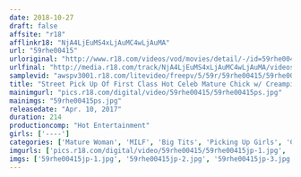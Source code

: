 ```yaml
---
date: 2018-10-27
draft: false
affsite: "r18"
afflinkr18: "NjA4LjEuMS4xLjAuMC4wLjAuMA"
url: "59rhe00415"
urloriginal: "http://www.r18.com/videos/vod/movies/detail/-/id=59rhe00415"
urlfinal: "http://media.r18.com/track/NjA4LjEuMS4xLjAuMC4wLjAuMA/videos/vod/movies/detail/-/id=59rhe00415"
samplevid: "awspv3001.r18.com/litevideo/freepv/5/59r/59rhe00415/59rhe00415_dmb_w.mp4"
title: "Street Pick Up Of First Class Hot Celeb Mature Chick w/ Creampie Finish 19"
mainimgurl: "pics.r18.com/digital/video/59rhe00415/59rhe00415ps.jpg"
mainimgs: "59rhe00415ps.jpg"
releasedate: "Apr. 10, 2017"
duration: 214
productioncomp: "Hot Entertainment"
girls: ['----']
categories: ['Mature Woman', 'MILF', 'Big Tits', 'Picking Up Girls', 'Creampie', 'Big Vibrator', 'Hi-Def']
imgurls: ['pics.r18.com/digital/video/59rhe00415/59rhe00415jp-1.jpg', 'pics.r18.com/digital/video/59rhe00415/59rhe00415jp-2.jpg', 'pics.r18.com/digital/video/59rhe00415/59rhe00415jp-3.jpg', 'pics.r18.com/digital/video/59rhe00415/59rhe00415jp-4.jpg', 'pics.r18.com/digital/video/59rhe00415/59rhe00415jp-5.jpg', 'pics.r18.com/digital/video/59rhe00415/59rhe00415jp-6.jpg', 'pics.r18.com/digital/video/59rhe00415/59rhe00415jp-7.jpg', 'pics.r18.com/digital/video/59rhe00415/59rhe00415jp-8.jpg', 'pics.r18.com/digital/video/59rhe00415/59rhe00415jp-9.jpg', 'pics.r18.com/digital/video/59rhe00415/59rhe00415jp-10.jpg', 'pics.r18.com/digital/video/59rhe00415/59rhe00415jp-11.jpg', 'pics.r18.com/digital/video/59rhe00415/59rhe00415jp-12.jpg', 'pics.r18.com/digital/video/59rhe00415/59rhe00415jp-13.jpg', 'pics.r18.com/digital/video/59rhe00415/59rhe00415jp-14.jpg', 'pics.r18.com/digital/video/59rhe00415/59rhe00415jp-15.jpg', 'pics.r18.com/digital/video/59rhe00415/59rhe00415jp-16.jpg', 'pics.r18.com/digital/video/59rhe00415/59rhe00415jp-17.jpg', 'pics.r18.com/digital/video/59rhe00415/59rhe00415jp-18.jpg', 'pics.r18.com/digital/video/59rhe00415/59rhe00415jp-19.jpg', 'pics.r18.com/digital/video/59rhe00415/59rhe00415jp-20.jpg']
imgs: ['59rhe00415jp-1.jpg', '59rhe00415jp-2.jpg', '59rhe00415jp-3.jpg', '59rhe00415jp-4.jpg', '59rhe00415jp-5.jpg', '59rhe00415jp-6.jpg', '59rhe00415jp-7.jpg', '59rhe00415jp-8.jpg', '59rhe00415jp-9.jpg', '59rhe00415jp-10.jpg', '59rhe00415jp-11.jpg', '59rhe00415jp-12.jpg', '59rhe00415jp-13.jpg', '59rhe00415jp-14.jpg', '59rhe00415jp-15.jpg', '59rhe00415jp-16.jpg', '59rhe00415jp-17.jpg', '59rhe00415jp-18.jpg', '59rhe00415jp-19.jpg', '59rhe00415jp-20.jpg']
---
```

